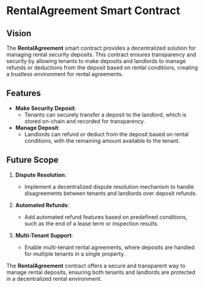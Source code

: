 # RentalAgreement Smart Contract

## Vision

The **RentalAgreement** smart contract provides a decentralized solution for managing rental security deposits. This contract ensures transparency and security by allowing tenants to make deposits and landlords to manage refunds or deductions from the deposit based on rental conditions, creating a trustless environment for rental agreements.

## Features

- **Make Security Deposit**:
  - Tenants can securely transfer a deposit to the landlord, which is stored on-chain and recorded for transparency.
- **Manage Deposit**:
  - Landlords can refund or deduct from the deposit based on rental conditions, with the remaining amount available to the tenant.

## Future Scope

1. **Dispute Resolution**:

   - Implement a decentralized dispute resolution mechanism to handle disagreements between tenants and landlords over deposit refunds.

2. **Automated Refunds**:

   - Add automated refund features based on predefined conditions, such as the end of a lease term or inspection results.

3. **Multi-Tenant Support**:
   - Enable multi-tenant rental agreements, where deposits are handled for multiple tenants in a single property.

The **RentalAgreement** contract offers a secure and transparent way to manage rental deposits, ensuring both tenants and landlords are protected in a decentralized rental environment.
